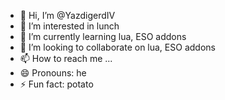 - 👋 Hi, I’m @YazdigerdIV
- 👀 I’m interested in lunch
- 🌱 I’m currently learning lua, ESO addons
- 💞️ I’m looking to collaborate on lua, ESO addons
- 📫 How to reach me ...
- 😄 Pronouns: he
- ⚡ Fun fact: potato

<!---
YazdigerdIV/YazdigerdIV is a ✨ special ✨ repository because its `README.md` (this file) appears on your GitHub profile.
You can click the Preview link to take a look at your changes.
--->
